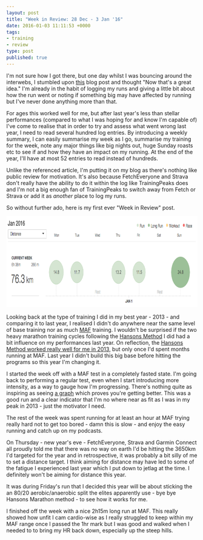 ```yaml
---
layout: post
title: "Week in Review: 28 Dec - 3 Jan '16"
date: 2016-01-03 11:11:53 +0000
tags:
- training
- review
type: post
published: true
---
```


I'm not sure how I got there, but one day whilst I was bouncing around the interwebs, I stumbled upon [this](http://athletictimemachine.com/2014/10/23/creating-and-using-a-week-in-review-entry-in-your-training-diary/) blog post and thought "Now that's a great idea."  I'm already in the habit of logging my runs and giving a little bit about how the run went or noting if something big may have affected by running but I've never done anything more than that.

For ages this worked well for me, but after last year's less than stellar performances (compared to what I was hoping for and know I'm capable of) I've come to realise that in order to try and assess what went wrong last year, I need to read several hundred log entries.  By introducing a weekly summary, I can easily summarise my week as I go, summarise my training for the week, note any major things like big nights out, huge Sunday roasts etc to see if and how they have an impact on my running.  At the end of the year, I'll have at most 52 entries to read instead of hundreds.  

Unlike the referenced article, I'm putting it on my blog as there's nothing like public review for motivation.  It's also because FetchEveryone and Strava don't really have the ability to do it within the log like TrainingPeaks does and I'm not a big enough fan of TrainingPeaks to switch away from Fetch or Strava or add it as _another_ place to log my runs.

So without further ado, here is my first ever "Week in Review" post.

<a href="/assets/week-in-review-28Dec-3Jan16.png"><img alt="Week in Review: 28 Dec - 3 Jan '16" src="/assets/week-in-review-28Dec-3Jan16.png" width="840" height="240" class="center" /></a>

Looking back at the type of training I did in my best year - 2013 - and comparing it to last year, I realised I didn't do anywhere near the same level of base training nor as much [MAF](/does-maf-training-work) training.  I wouldn't be surprised if the two heavy marathon training cycles following the [Hansons Method](http://www.amazon.co.uk/Hansons-Marathon-Method-Renegade-ebook/dp/B00AWE9686/) I did had a bit influence on my performances last year.  On reflection, the [Hansons Method worked really well for me in 2013](/race-report-abingdon-marathon-2013/), but only once I'd spent months running at MAF.  Last year I didn't build this big base before hitting the programs so this year I'm changing it.

I started the week off with a MAF test in a completely fasted state.  I'm going back to performing a regular test, even when I start introducing more intensity, as a way to gauge how I'm progressing.  There's nothing quite as inspiring as seeing [a graph](/assets/MAF_test_results_graph_2012.png) which proves you're getting better.  This was a good run and a clear indicator that I'm no where near as fit as I was in my peak in 2013 - just the motivator I need.

The rest of the week was spent running for at least an hour at MAF trying really hard not to get too bored - damn this is slow - and enjoy the easy running and catch up on my podcasts.

On Thursday - new year's eve - FetchEveryone, Strava and Garmin Connect all proudly told me that there was no way on earth I'd be hitting the 3650km I'd targeted for the year and in retrospective, it was probably a bit silly of me to set a distance target. I think aiming for distance may have led to some of the fatigue I experienced last year which I put down to jetlag at the time.  I definitely won't be aiming for distance this year.

It was during Friday's run that I decided this year will be about sticking the an 80/20 aerobic/anaerobic split the elites apparently use - bye bye Hansons Marathon method - to see how it works for me.

I finished off the week with a nice 2h15m long run at MAF.  This really showed how unfit I cam cardio-wise as I really struggled to keep within my MAF range once I passed the 1hr mark but I was good and walked when I needed to to bring my HR back down, especially up the steep hills.
